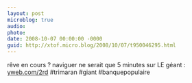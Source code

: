 ```yaml
---
layout: post
microblog: true
audio: 
photo: 
date: 2008-10-07 00:00:00 -0000
guid: http://xtof.micro.blog/2008/10/07/t950046295.html
---
```

rêve en cours ? naviguer ne serait que 5 minutes sur LE géant : [yweb.com/2rd](http://yweb.com/2rd) #trimaran #giant #banquepopulaire
